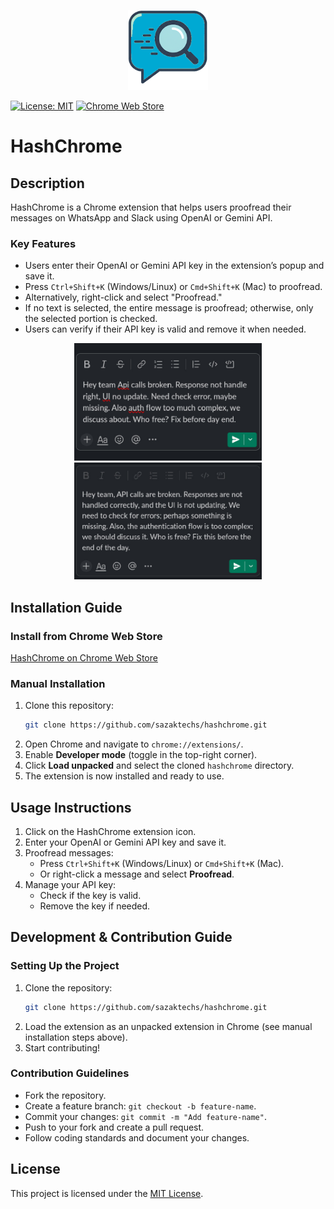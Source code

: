 <p align="center">
  <img src="icon128.png">
</p>

[![License: MIT](https://img.shields.io/badge/License-MIT-yellow.svg)](https://opensource.org/licenses/MIT)
[![Chrome Web Store](https://img.shields.io/chrome-web-store/v/nkmhiiaddgijccgppefkaedjddnhnomd.svg)](https://chrome.google.com/webstore/detail/nkmhiiaddgijccgppefkaedjddnhnomd)
# HashChrome

## Description

HashChrome is a Chrome extension that helps users proofread their messages on WhatsApp and Slack using OpenAI or Gemini API.

### Key Features
- Users enter their OpenAI or Gemini API key in the extension’s popup and save it.
- Press `Ctrl+Shift+K` (Windows/Linux) or `Cmd+Shift+K` (Mac) to proofread.
- Alternatively, right-click and select "Proofread."
- If no text is selected, the entire message is proofread; otherwise, only the selected portion is checked.
- Users can verify if their API key is valid and remove it when needed.

<p align="center">
  <img src="images/slack_before.jpg" width="300">
  <img src="images/slack_after.jpg" width="300">
</p>

## Installation Guide

### Install from Chrome Web Store
[HashChrome on Chrome Web Store](https://chromewebstore.google.com/detail/hashchrome/nkmhiiaddgijccgppefkaedjddnhnomd)

### Manual Installation
1. Clone this repository:
   ```sh
   git clone https://github.com/sazaktechs/hashchrome.git
   ```
2. Open Chrome and navigate to `chrome://extensions/`.
3. Enable **Developer mode** (toggle in the top-right corner).
4. Click **Load unpacked** and select the cloned `hashchrome` directory.
5. The extension is now installed and ready to use.

## Usage Instructions
1. Click on the HashChrome extension icon.
2. Enter your OpenAI or Gemini API key and save it.
3. Proofread messages:
   - Press `Ctrl+Shift+K` (Windows/Linux) or `Cmd+Shift+K` (Mac).
   - Or right-click a message and select **Proofread**.
4. Manage your API key:
   - Check if the key is valid.
   - Remove the key if needed.

## Development & Contribution Guide

### Setting Up the Project
1. Clone the repository:
   ```sh
   git clone https://github.com/sazaktechs/hashchrome.git
   ```
2. Load the extension as an unpacked extension in Chrome (see manual installation steps above).
3. Start contributing!

### Contribution Guidelines
- Fork the repository.
- Create a feature branch: `git checkout -b feature-name`.
- Commit your changes: `git commit -m "Add feature-name"`.
- Push to your fork and create a pull request.
- Follow coding standards and document your changes.

## License
This project is licensed under the [MIT License](LICENSE).
